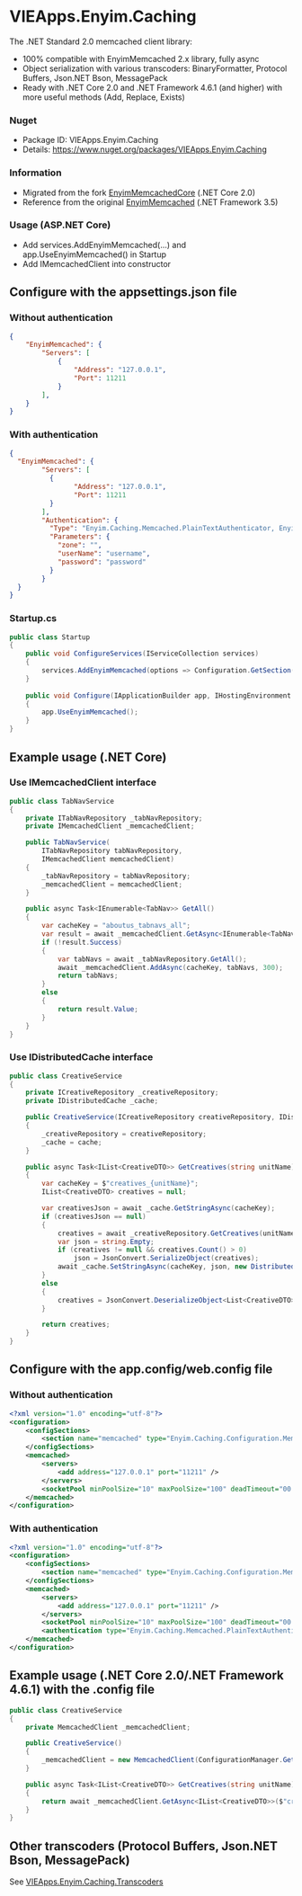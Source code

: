 # VIEApps.Enyim.Caching
The .NET Standard 2.0 memcached client library: 
- 100% compatible with EnyimMemcached 2.x library, fully async
- Object serialization with various transcoders: BinaryFormatter, Protocol Buffers, Json.NET Bson, MessagePack
- Ready with .NET Core 2.0 and .NET Framework 4.6.1 (and higher) with more useful methods (Add, Replace, Exists)
### Nuget
- Package ID: VIEApps.Enyim.Caching
- Details: https://www.nuget.org/packages/VIEApps.Enyim.Caching
### Information
- Migrated from the fork [EnyimMemcachedCore](https://github.com/cnblogs/EnyimMemcachedCore) (.NET Core 2.0)
- Reference from the original [EnyimMemcached](https://github.com/enyim/EnyimMemcached) (.NET Framework 3.5)
### Usage (ASP.NET Core)
- Add services.AddEnyimMemcached(...) and app.UseEnyimMemcached() in Startup
- Add IMemcachedClient into constructor
## Configure with the appsettings.json file
### Without authentication
```json
{
	"EnyimMemcached": {
		"Servers": [
			{
				"Address": "127.0.0.1",
				"Port": 11211
			}
		],
	}
}
```
### With authentication
```json
{
  "EnyimMemcached": {
		"Servers": [
		  {
				"Address": "127.0.0.1",
				"Port": 11211
		  }
		],
		"Authentication": {
		  "Type": "Enyim.Caching.Memcached.PlainTextAuthenticator, Enyim.Caching",
		  "Parameters": {
			"zone": "",
			"userName": "username",
			"password": "password"
		  }
		}
  }
}
```
### Startup.cs
```cs
public class Startup
{
	public void ConfigureServices(IServiceCollection services)
	{
		services.AddEnyimMemcached(options => Configuration.GetSection("EnyimMemcached").Bind(options));
	}
	
	public void Configure(IApplicationBuilder app, IHostingEnvironment env, ILoggerFactory loggerFactory)
	{ 
		app.UseEnyimMemcached();
	}
}
```

## Example usage (.NET Core)
### Use IMemcachedClient interface
```cs
public class TabNavService
{
	private ITabNavRepository _tabNavRepository;
	private IMemcachedClient _memcachedClient;

	public TabNavService(
		ITabNavRepository tabNavRepository,
		IMemcachedClient memcachedClient)
	{
		_tabNavRepository = tabNavRepository;
		_memcachedClient = memcachedClient;
	}

	public async Task<IEnumerable<TabNav>> GetAll()
	{
		var cacheKey = "aboutus_tabnavs_all";
		var result = await _memcachedClient.GetAsync<IEnumerable<TabNav>>(cacheKey);
		if (!result.Success)
		{
			var tabNavs = await _tabNavRepository.GetAll();
			await _memcachedClient.AddAsync(cacheKey, tabNavs, 300);
			return tabNavs;
		}
		else
		{
			return result.Value;
		}
	}
}
```
### Use IDistributedCache interface
```cs
public class CreativeService
{
	private ICreativeRepository _creativeRepository;
	private IDistributedCache _cache;

	public CreativeService(ICreativeRepository creativeRepository, IDistributedCache cache)
	{
		_creativeRepository = creativeRepository;
		_cache = cache;
	}

	public async Task<IList<CreativeDTO>> GetCreatives(string unitName)
	{
		var cacheKey = $"creatives_{unitName}";
		IList<CreativeDTO> creatives = null;

		var creativesJson = await _cache.GetStringAsync(cacheKey);
		if (creativesJson == null)
		{
			creatives = await _creativeRepository.GetCreatives(unitName).ProjectTo<CreativeDTO>().ToListAsync();
			var json = string.Empty;
			if (creatives != null && creatives.Count() > 0)
				json = JsonConvert.SerializeObject(creatives);
			await _cache.SetStringAsync(cacheKey, json, new DistributedCacheEntryOptions().SetSlidingExpiration(TimeSpan.FromMinutes(5)));
		}
		else
		{
			creatives = JsonConvert.DeserializeObject<List<CreativeDTO>>(creativesJson);
		}

		return creatives;
	}
}
```
## Configure with the app.config/web.config file
### Without authentication
```xml
<?xml version="1.0" encoding="utf-8"?>
<configuration>
	<configSections>
		<section name="memcached" type="Enyim.Caching.Configuration.MemcachedClientConfigurationSectionHandler, Enyim.Caching" />
	</configSections>
	<memcached>
		<servers>
			<add address="127.0.0.1" port="11211" />
		</servers>
		<socketPool minPoolSize="10" maxPoolSize="100" deadTimeout="00:01:00" connectionTimeout="00:00:05" receiveTimeout="00:00:01" />
	</memcached>
</configuration>
```
### With authentication
```xml
<?xml version="1.0" encoding="utf-8"?>
<configuration>
	<configSections>
		<section name="memcached" type="Enyim.Caching.Configuration.MemcachedClientConfigurationSectionHandler, Enyim.Caching" />
	</configSections>
	<memcached>
		<servers>
			<add address="127.0.0.1" port="11211" />
		</servers>
		<socketPool minPoolSize="10" maxPoolSize="100" deadTimeout="00:01:00" connectionTimeout="00:00:05" receiveTimeout="00:00:01" />
		<authentication type="Enyim.Caching.Memcached.PlainTextAuthenticator, Enyim.Caching" zone="" userName="username" password="password" />
	</memcached>
</configuration>
```
## Example usage (.NET Core 2.0/.NET Framework 4.6.1) with the .config file
```cs
public class CreativeService
{
	private MemcachedClient _memcachedClient;

	public CreativeService()
	{
		_memcachedClient = new MemcachedClient(ConfigurationManager.GetSection("memcached") as MemcachedClientConfigurationSectionHandler);
	}

	public async Task<IList<CreativeDTO>> GetCreatives(string unitName)
	{
		return await _memcachedClient.GetAsync<IList<CreativeDTO>>($"creatives_{unitName}");
	}
}
```
## Other transcoders (Protocol Buffers, Json.NET Bson, MessagePack)
See [VIEApps.Enyim.Caching.Transcoders](https://github.com/vieapps/Enyim.Caching.Transcoders)
